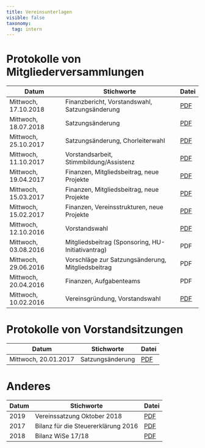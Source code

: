 ```yaml
---
title: Vereinsunterlagen
visible: false
taxonomy:
  tag: intern
---
```


# Protokolle von Mitgliederversammlungen

Datum | Stichworte | Datei
------|------------|----------
Mittwoch, 17.10.2018 | Finanzbericht, Vorstandswahl, Satzungsänderung | [PDF](../../protokolle/2018_10_17.pdf)
Mittwoch, 18.07.2018 | Satzungsänderung | [PDF](../../protokolle/2018_07_18.pdf)
Mittwoch, 25.10.2017 | Satzungsänderung, Chorleiterwahl | [PDF](../../protokolle/2017_10_25.pdf)
Mittwoch, 11.10.2017 | Vorstandsarbeit, Stimmbildung/Assistenz | [PDF](../../protokolle/2017_10_11.pdf)
Mittwoch, 19.04.2017 | Finanzen, Mitgliedsbeitrag, neue Projekte | [PDF](../../protokolle/2017_04_19.pdf)
Mittwoch, 15.03.2017 | Finanzen, Mitgliedsbeitrag, neue Projekte | [PDF](../../protokolle/2017_03_15.pdf)
Mittwoch, 15.02.2017 | Finanzen, Vereinsstrukturen, neue Projekte | [PDF](../../protokolle/2017_02_15.pdf)
Mittwoch, 12.10.2016 | Vorstandswahl | [PDF](../../protokolle/2016_10_12.pdf)
Mittwoch, 03.08.2016 | Mitgliedsbeitrag (Sponsoring, HU-Initiativantrag) | PDF
Mittwoch, 29.06.2016 | Vorschläge zur Satzungsänderung, Mitgliedsbeitrag | PDF
Mittwoch, 20.04.2016 | Finanzen, Aufgabenteams | PDF
Mittwoch, 10.02.2016 | Vereinsgründung, Vorstandswahl | [PDF](../../protokolle/2016_02_10.pdf)

# Protokolle von Vorstandsitzungen

Datum | Stichworte | Datei
------|------------|----------
Mittwoch, 20.01.2017 | Satzungsänderung | [PDF](../../protokolle/2017_01_20.pdf)

# Anderes

Datum | Stichworte | Datei
------|------------|----------
2019 | Vereinssatzung Oktober 2018 | [PDF](../../protokolle/Satzung_Okt_2018.pdf)
2017 | Bilanz für die Steuererklärung 2016 | [PDF](../../protokolle/finanzen_2016.pdf)
2018 | Bilanz WiSe 17/18 | [PDF](../../protokolle/Bilanz2017-2018.pdf)

